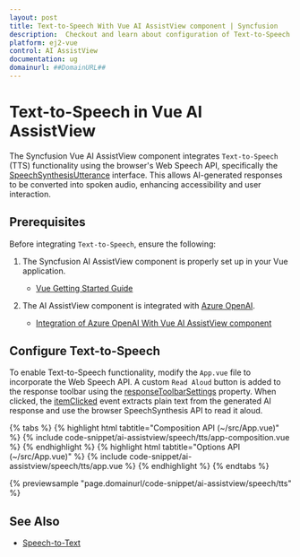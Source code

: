 ```yaml
---
layout: post
title: Text-to-Speech With Vue AI AssistView component | Syncfusion
description:  Checkout and learn about configuration of Text-to-Speech with Azure OpenAI in Vue AI AssistView component of Syncfusion Essential JS 2 and more details.
platform: ej2-vue
control: AI AssistView
documentation: ug
domainurl: ##DomainURL##
---
```


# Text-to-Speech in Vue AI AssistView

The Syncfusion Vue AI AssistView component integrates `Text-to-Speech` (TTS) functionality using the browser's Web Speech API, specifically the [SpeechSynthesisUtterance](https://developer.mozilla.org/en-US/docs/Web/API/SpeechSynthesisUtterance) interface. This allows AI-generated responses to be converted into spoken audio, enhancing accessibility and user interaction.

## Prerequisites

Before integrating `Text-to-Speech`, ensure the following:

1. The Syncfusion AI AssistView component is properly set up in your Vue application.
    - [Vue Getting Started Guide](../getting-started)

2. The AI AssistView component is integrated with [Azure OpenAI](https://microsoft.github.io/PartnerResources/skilling/ai-ml-academy/resources/openai).
    - [Integration of Azure OpenAI With Vue AI AssistView component](../ai-integrations/openai-integration)

## Configure Text-to-Speech

To enable Text-to-Speech functionality, modify the `App.vue` file to incorporate the Web Speech API. A custom `Read Aloud` button is added to the response toolbar using the [responseToolbarSettings](https://ej2.syncfusion.com/vue/documentation/api/ai-assistview/#responsetoolbarsettings) property. When clicked, the [itemClicked](https://ej2.syncfusion.com/vue/documentation/api/ai-assistview/responseToolbarSettingsModel/#itemclicked) event extracts plain text from the generated AI response and use the browser SpeechSynthesis API to read it aloud.

{% tabs %}
{% highlight html tabtitle="Composition API (~/src/App.vue)" %}
{% include code-snippet/ai-assistview/speech/tts/app-composition.vue %}
{% endhighlight %}
{% highlight html tabtitle="Options API (~/src/App.vue)" %}
{% include code-snippet/ai-assistview/speech/tts/app.vue %}
{% endhighlight %}
{% endtabs %}
  
{% previewsample "page.domainurl/code-snippet/ai-assistview/speech/tts" %}

## See Also

* [Speech-to-Text](./speech-to-text.md)
